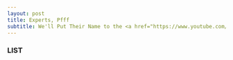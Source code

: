 ```yaml
---
layout: post
title: Experts, Pfff
subtitle: We'll Put Their Name to the <a href="https://www.youtube.com/watch?v=sByxTCQU8Rc" target="_blank">Test</a>
---
```


### LIST
